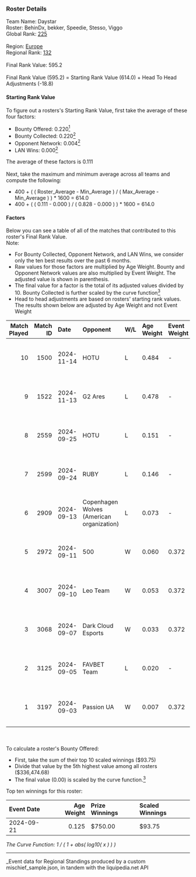 ### Roster Details<br />
Team Name: Daystar<br />
Roster: BehinDx, bekker, Speedie, Stesso, Viggo<br />
Global Rank: [225](../../standings_global_2025_03_01.md)<br />
<br />
Region: [Europe]( ../../standings_europe_2025_03_01.md)<br />
Regional Rank: [132]( ../../standings_europe_2025_03_01.md)<br />
<br />
Final Rank Value:  595.2<br />
<br />
Final Rank Value (595.2) = Starting Rank Value (614.0) + Head To Head Adjustments (-18.8)<br />

#### Starting Rank Value<br />
To figure out a rosters's Starting Rank Value, first take the average of these four factors:<br />
- Bounty Offered: 0.220[<sup>1</sup>](#table2)
- Bounty Collected: 0.220[<sup>2</sup>](#table1)
- Opponent Network: 0.004[<sup>2</sup>](#table1)
- LAN Wins: 0.000[<sup>2</sup>](#table1)

The average of these factors is 0.111<br />
<br />
Next, take the maximum and minimum average across all teams and compute the following:<br />
- 400 + ( ( Roster_Average - Min_Average ) / ( Max_Average - Min_Average ) ) * 1600 = 614.0
- 400 + ( ( 0.111 - 0.000 ) / ( 0.828 - 0.000 ) ) * 1600 = 614.0


#### Factors<br />
Below you can see a table of all of the matches that contributed to this roster's Final Rank Value.<br />
Note:<br />

- For Bounty Collected, Opponent Network, and LAN Wins, we consider only the ten best results over the past 6 months.
- Raw values for those factors are multiplied by Age Weight. Bounty and Opponent Network values are also multiplied by Event Weight. The adjusted value is shown in parenthesis.
- The final value for a factor is the total of its adjusted values divided by 10. Bounty Collected is further scaled by the curve function[<sup>3</sup>](#curveFunction)
- Head to head adjustments are based on rosters' starting rank values. The results shown below are adjusted by Age Weight and not Event Weight
<span id="table1"></span><br />


| Match Played | Match ID | Date       | Opponent                                  | W/L | Age Weight | Event Weight | Bounty Collected | Opponent Network | LAN Wins  | H2H Adj. | Roster                                  |
| -: | -: | :- | :- | :- | :- | :- | :- | :- | :- | -: | :- |
|           10 |     1500 | 2024-11-14 | HOTU                                      | L   | 0.484      | -            | -                | -                | -         |    -6.94 | BehinDx, bekker, Speedie, Stesso, Viggo |
|            9 |     1522 | 2024-11-13 | G2 Ares                                   | L   | 0.478      | -            | -                | -                | -         |    -9.05 | BehinDx, mAnGo, Speedie, Stesso, Viggo  |
|            8 |     2559 | 2024-09-25 | HOTU                                      | L   | 0.151      | -            | -                | -                | -         |    -2.19 | BehinDx, bekker, Speedie, Stesso, Viggo |
|            7 |     2599 | 2024-09-24 | RUBY                                      | L   | 0.146      | -            | -                | -                | -         |    -3.02 | BehinDx, bekker, Speedie, Stesso, Viggo |
|            6 |     2909 | 2024-09-13 | Copenhagen Wolves (American organization) | L   | 0.073      | -            | -                | -                | -         |    -1.12 | BehinDx, bekker, Speedie, Stesso, Viggo |
|            5 |     2972 | 2024-09-11 | 500                                       | W   | 0.060      | 0.372        | 0.086 (0.002)    | 1.000 (0.022)    | 0 (0.000) |     1.65 | BehinDx, bekker, Speedie, Stesso, Viggo |
|            4 |     3007 | 2024-09-10 | Leo Team                                  | W   | 0.053      | 0.372        | 0.023 (0.000)    | 0.508 (0.010)    | 0 (0.000) |     1.14 | BehinDx, bekker, Speedie, Stesso, Viggo |
|            3 |     3068 | 2024-09-07 | Dark Cloud Esports                        | W   | 0.033      | 0.372        | 0.027 (0.000)    | 0.320 (0.004)    | 0 (0.000) |     0.70 | BehinDx, bekker, Speedie, Stesso, Viggo |
|            2 |     3125 | 2024-09-05 | FAVBET Team                               | L   | 0.020      | -            | -                | -                | -         |    -0.17 | BehinDx, bekker, Speedie, Stesso, Viggo |
|            1 |     3197 | 2024-09-03 | Passion UA                                | W   | 0.007      | 0.372        | 0.044 (0.000)    | 0.588 (0.001)    | 0 (0.000) |     0.19 | BehinDx, bekker, Speedie, Stesso, Viggo |

<br />
<span id="table2"></span><br />
To calculate a roster's Bounty Offered:<br />

- First, take the sum of their top 10 scaled winnings ($93.75)
- Divide that value by the 5th highest value among all rosters ($336,474.68)
- The final value (0.00) is scaled by the curve function.[<sup>3</sup>](#curveFunction)

Top ten winnings for this roster:<br />

| Event Date | Age Weight | Prize Winnings | Scaled Winnings |
| :- | -: | :- | :- |
| 2024-09-21 |      0.125 | $750.00        | $93.75          |


<span id="curveFunction"></span>_The Curve Function: 1 / ( 1 + abs( log10( x ) ) )_<br />

---
_Event data for Regional Standings produced by a custom mischief_sample.json, in tandem with the liquipedia.net API<br />
